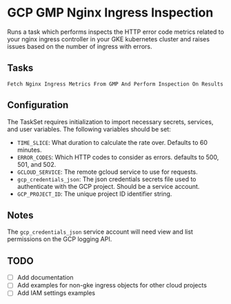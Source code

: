# GCP GMP Nginx Ingress Inspection

Runs a task which performs inspects the HTTP error code metrics related to your nginx ingress controller in your GKE kubernetes cluster and raises issues based on the number of ingress with errors.

## Tasks
`Fetch Nginx Ingress Metrics From GMP And Perform Inspection On Results`

## Configuration

The TaskSet requires initialization to import necessary secrets, services, and user variables. The following variables should be set:

- `TIME_SLICE`: What duration to calculate the rate over. Defaults to 60 minutes.
- `ERROR_CODES`: Which HTTP codes to consider as errors. defaults to 500, 501, and 502.
- `GCLOUD_SERVICE`: The remote gcloud service to use for requests.
- `gcp_credentials_json`: The json credentials secrets file used to authenticate with the GCP project. Should be a service account.
- `GCP_PROJECT_ID`: The unique project ID identifier string.

## Notes

The `gcp_credentials_json` service account will need view and list permissions on the GCP logging API.

## TODO
- [ ] Add documentation
- [ ] Add examples for non-gke ingress objects for other cloud projects
- [ ] Add IAM settings examples